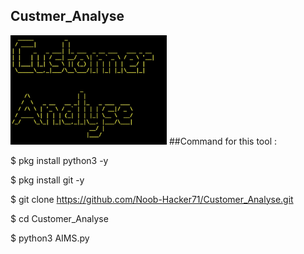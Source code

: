 ## Custmer_Analyse
<img width="250" heigth="250" src="Customer.jpg">
##Command for this tool :
<p>
$ pkg install python3 -y

$ pkg install git -y

$ git clone https://github.com/Noob-Hacker71/Customer_Analyse.git

$ cd Customer_Analyse

$ python3 AIMS.py
</P>
